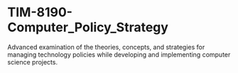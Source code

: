 # TIM-8190-Computer_Policy_Strategy
Advanced examination of the theories, concepts, and strategies for managing technology policies while developing and implementing computer science projects.
